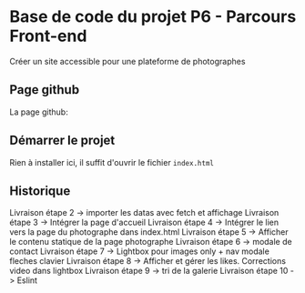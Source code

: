 # Base de code du projet P6 - Parcours Front-end
Créer un site accessible pour une plateforme de photographes

## Page github
La page github: 

## Démarrer le projet
Rien à installer ici, il suffit d'ouvrir le fichier `index.html`

## Historique
Livraison étape 2 -> importer les datas avec fetch et affichage
Livraison étape 3 -> Intégrer la page d'accueil
Livraison étape 4 -> Intégrer le lien vers la page du photographe dans index.html
Livraison étape 5 -> Afficher le contenu statique de la page photographe
Livraison étape 6 -> modale de contact
Livraison étape 7 -> Lightbox pour images only + nav modale fleches clavier
Livraison étape 8 -> Afficher et gérer les likes. Corrections video dans lightbox
Livraison étape 9 -> tri de la galerie
Livraison étape 10 -> Eslint
